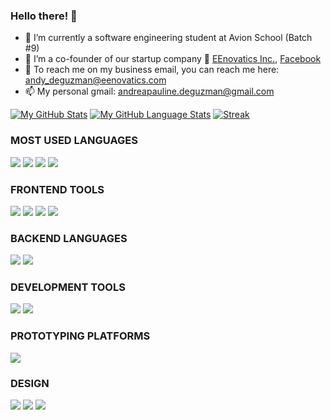 ### Hello there! 👋

- 🔭 I’m currently a software engineering student at Avion School (Batch #9)
- 🌱 I’m a co-founder of our startup company 🚀 [EEnovatics Inc.](http://eenovatics.com/), [Facebook](https://www.facebook.com/EEnovatics)
- 💬 To reach me on my business email, you can reach me here: andy_deguzman@eenovatics.com
- 📫 My personal gmail: andreapauline.deguzman@gmail.com

<p align="center">

[![My GitHub Stats](https://github-readme-stats.vercel.app/api/?username=mumble-07&count_private=true&theme=tokyonight&showicons=true)]()
[![My GitHub Language Stats](https://github-readme-stats.vercel.app/api/top-langs/?username=mumble-07&langs_count=5&theme=tokyonight)]()
[![Streak](https://github-readme-streak-stats.herokuapp.com/?user=mumble-07)]()

</p>

[//]: # "IMG SHIELDS FROM: https://github.com/alexandresanlim/Badges4-README.md-Profile"

### MOST USED LANGUAGES

<p>
  <img src="https://img.shields.io/badge/javascript-%23F7DF1E.svg?&style=for-the-badge&logo=javascript&logoColor=black">
  <img src="https://img.shields.io/badge/Ruby%20-C21325?logo=ruby&logoColor=white&style=for-the-badge" />
  <img src="https://img.shields.io/badge/rails%20-%23FF2D20.svg?&style=for-the-badge&logo=ruby-on-rails&logoColor=white">
  <img src="	https://img.shields.io/badge/Python-3776AB?style=for-the-badge&logo=python&logoColor=white">
</p>

### FRONTEND TOOLS

<p>
  <img src = "https://img.shields.io/badge/HTML5-E34F26?style=for-the-badge&logo=html5&logoColor=white"> 
  <img src = "https://img.shields.io/badge/css-%23239120.svg?&style=for-the-badge&logo=css3&logoColor=white">
  <img src="https://img.shields.io/badge/sass%20-%23CC6699.svg?&style=for-the-badge&logo=sass&logoColor=white">
  <img src="https://img.shields.io/badge/bootstrap%20-%23563D7C.svg?&style=for-the-badge&logo=bootstrap&logoColor=white">
<p>

### BACKEND LANGUAGES

<p>
  <img src="https://img.shields.io/badge/Ruby%20-C21325?logo=ruby&logoColor=white&style=for-the-badge" />
  <img src="https://img.shields.io/badge/rails%20-%23FF2D20.svg?&style=for-the-badge&logo=ruby-on-rails&logoColor=white">
    
<p>

### DEVELOPMENT TOOLS

<p>
  <img src="https://img.shields.io/badge/Git%20-F05032?logo=git&logoColor=white&style=for-the-badge" />
  <img src="https://img.shields.io/badge/github-%23100000.svg?&style=for-the-badge&logo=github&logoColor=white">
<p>

### PROTOTYPING PLATFORMS

<p>
  <img src="https://img.shields.io/badge/Raspberry%20Pi-A22846?style=for-the-badge&logo=Raspberry%20Pi&logoColor=white" />
<p>

### DESIGN

<p>
  <img src="https://img.shields.io/badge/Figma-F24E1E?style=for-the-badge&logo=figma&logoColor=white" />
  <img src="https://img.shields.io/badge/Adobe%20Illustrator-FF9A00?style=for-the-badge&logo=adobe%20illustrator&logoColor=white" />
  <img src="https://img.shields.io/badge/Canva-%2300C4CC.svg?&style=for-the-badge&logo=Canva&logoColor=white" />
<p>
